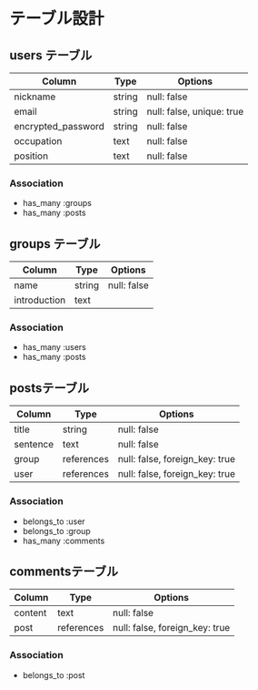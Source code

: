 # テーブル設計

## users テーブル

| Column             | Type   | Options                   |
| ------------------ | ------ | ------------------------- |
| nickname           | string | null: false               |
| email              | string | null: false, unique: true |
| encrypted_password | string | null: false               |
| occupation         | text   | null: false               |
| position           | text   | null: false               |

### Association

- has_many :groups
- has_many :posts

## groups テーブル

| Column       | Type    | Options     |
| ------------ | ------- | ----------- |
| name         | string  | null: false |
| introduction | text    |             |

### Association

- has_many :users
- has_many :posts

## postsテーブル

| Column   | Type       | Options                        |
| -------- | ---------- | ------------------------------ |
| title    | string     | null: false                    |
| sentence | text       | null: false                    |
| group    | references | null: false, foreign_key: true |
| user     | references | null: false, foreign_key: true |

### Association

- belongs_to :user
- belongs_to :group
- has_many :comments

## commentsテーブル

| Column  | Type       | Options                        |
| ------- | ---------- | ------------------------------ |
| content | text       | null: false                    |
| post    | references | null: false, foreign_key: true |

### Association

- belongs_to :post

